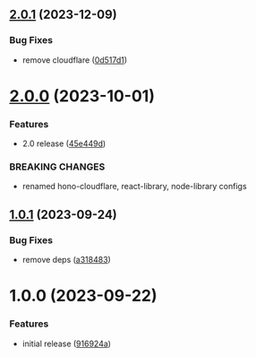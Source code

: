 ## [2.0.1](https://github.com/ck-oss/tsconfig/compare/v2.0.0...v2.0.1) (2023-12-09)


### Bug Fixes

* remove cloudflare ([0d517d1](https://github.com/ck-oss/tsconfig/commit/0d517d1c83caf5698d1e85867a01ef0f1e083a7c))

# [2.0.0](https://github.com/ck-oss/tsconfig/compare/v1.0.1...v2.0.0) (2023-10-01)


### Features

* 2.0 release ([45e449d](https://github.com/ck-oss/tsconfig/commit/45e449d5c782f115c403ecfaf38cc2053021ecfd))


### BREAKING CHANGES

* renamed hono-cloudflare, react-library, node-library configs

## [1.0.1](https://github.com/ck-oss/tsconfig/compare/v1.0.0...v1.0.1) (2023-09-24)


### Bug Fixes

* remove deps ([a318483](https://github.com/ck-oss/tsconfig/commit/a31848319a0debfc3ceccdd777512e427def1a07))

# 1.0.0 (2023-09-22)


### Features

* initial release ([916924a](https://github.com/ck-oss/tsconfig/commit/916924a7c72c77287b6ea15bdd05d58eb05a166e))
